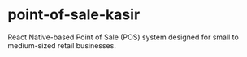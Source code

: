 # point-of-sale-kasir
 React Native-based Point of Sale (POS) system designed for small to medium-sized retail businesses.
